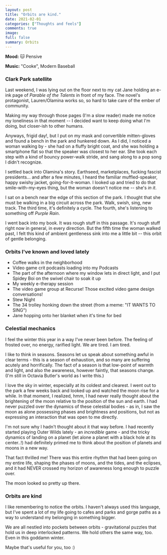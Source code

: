 ```yaml
---
layout: post
title: "Orbits are kind."
date: 2021-02-01
categories: ["Thoughts and feels"]
comments: true
image:
full: false
summary: Orbits
---
```

**Mood:** 🐱 Pensive

**Music:** "Cooke", Modern Baseball

### Clark Park satellite

Last weekend, I was lying out on the floor next to my cat Jane holding an e-ink page of *Parable of the Talents* in front of my face. The novel's protagonist, Lauren/Olamina works so, so hard to take care of the ember of community. 

Making my way through those pages (I'm a slow reader) made me notice my loneliness in that moment -- I decided want to keep doing what I'm doing, but closer-ish to other humans. 

Anyways, frigid day!, but I put on my mask and convertible mitten-gloves and found a bench in the park and hunkered down. As I did, I noticed a woman walking by - she had on a fluffy bright coat, and she was holding a smartphone flat so that the speaker was closest to her ear. She took each step with a kind of bouncy power-walk stride, and sang along to a pop song I didn't recognize.

<!--more-->

I settled back into Olamina's story. Earthseed, marketplaces, fucking fascist presidents... and after a few minutes, I heard the familiar muffled-speaker, happy swishy jacket, going-for-it-woman. I looked up and tried to do that smile-with-my-eyes thing, but the woman doesn't notice me -- she's *in it*. 

I sat on a bench near the edge of this section of the park. I thought that she must be walking in a big circuit across the park. Walk, swish, sing, new track. The third time, it's definitely a cycle. The fourth, she's listening to something off *Purple Rain*. 

I went back into my book. It was rough stuff in this passage. It's rough stuff right now in general, in every direction. But the fifth time the woman walked past, I felt this kind of ambient gentleness sink into me a little bit -- this orbit of gentle belonging.

### Orbits I've known and loved lately

* Coffee walks in the neighborhood
* Video game crit podcasts loading into my Podcasts
* The part of the afternoon where my window lets in direct light, and I put Spidey Boi on the swivel chair to soak it up
* My weekly e-therapy session
* The video game group at Recurse! Those excited video game design conversations!
* Stew Night
* The 34 trolley honking down the street (from a meme: "IT WANTS TO SING")
* Jane hopping onto her blanket when it's time for bed

### Celestial mechanics

I feel the winter this year in a way I've never been before. The feeling of frosted over, no energy, rarified light. We are tired. I am tired. 

I like to think in seasons. Seasons let us speak about something awful in clear terms - this is a season of exhaustion, and so many are suffering acutely and horrifically. The fact of a season is that low-point of warmth and light, and also the awareness, however faintly, that seasons change. (I'm still in Octavia Butler's world as I write this.)

I love the sky in winter, especially at its coldest and clearest. I went out to the park a few weeks back and looked up and watched the moon rise for a while. In that moment, I realized, hmm, I had never really thought about the brightening of the moon relative to the position of the sun and earth. I had never puzzled over the dynamics of these celestial bodies - as in, I saw the moon as alone possessing phases and brightness and positions, but not as expressing an interaction that was open to me directly. 

I'm not sure why I hadn't thought about it that way before. I had recently started playing Outer Wilds lately - an *incredible* game - and the tricky dynamics of landing on a planet (let alone a planet with a black hole at its center..!) had definitely primed me to think about the position of planets and moons in a new way.

That fact thrilled me! There was this entire rhythm that had been going on my entire life, shaping the phases of moons, and the tides, and the eclipses, and it had NEVER crossed my horizon of awareness long enough to puzzle over. 

The moon looked so pretty up there.

### Orbits are kind

I like remembering to notice the orbits. I haven't always used this language, but I've spent a lot of my life going to cafes and parks and gorge paths as a way to understand my belonging in something bigger.

We are all nestled into pockets between orbits - gravitational puzzles that hold us in deep interlocked patterns. We hold others the same way, too. Even in this goddamn winter.

Maybe that's useful for you, too :)